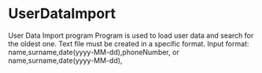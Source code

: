 # UserDataImport
User Data Import program
Program is used to load user data and search for the oldest one.
Text file must be created in a specific format.
Input format:
name,surname,date(yyyy-MM-dd),phoneNumber,
or
name,surname,date(yyyy-MM-dd),
